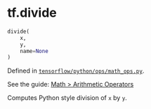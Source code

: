 <div itemscope itemtype="http://developers.google.com/ReferenceObject">
<meta itemprop="name" content="tf.divide" />
</div>

# tf.divide

``` python
divide(
    x,
    y,
    name=None
)
```



Defined in [`tensorflow/python/ops/math_ops.py`](https://www.tensorflow.org/code/tensorflow/python/ops/math_ops.py).

See the guide: [Math > Arithmetic Operators](../../../api_guides/python/math_ops.md#Arithmetic_Operators)

Computes Python style division of `x` by `y`.